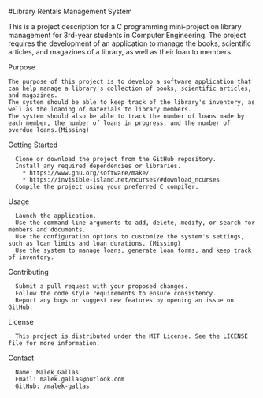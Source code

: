 #Library Rentals Management System

This is a project description for a C programming mini-project on library management for 3rd-year students in Computer Engineering.
The project requires the development of an application to manage the books, scientific articles, and magazines of a library, as well as their loan to members.

  Purpose

    The purpose of this project is to develop a software application that can help manage a library's collection of books, scientific articles, and magazines.
    The system should be able to keep track of the library's inventory, as well as the loaning of materials to library members.
    The system should also be able to track the number of loans made by each member, the number of loans in progress, and the number of overdue loans.(Missing)

  Getting Started

      Clone or download the project from the GitHub repository.
      Install any required dependencies or libraries.
        * https://www.gnu.org/software/make/
        * https://invisible-island.net/ncurses/#download_ncurses
      Compile the project using your preferred C compiler.
      
  Usage

      Launch the application.
      Use the command-line arguments to add, delete, modify, or search for members and documents.
      Use the configuration options to customize the system's settings, such as loan limits and loan durations. (Missing)
      Use the system to manage loans, generate loan forms, and keep track of inventory.
      
  Contributing

      Submit a pull request with your proposed changes.
      Follow the code style requirements to ensure consistency.
      Report any bugs or suggest new features by opening an issue on GitHub.
      
  License

      This project is distributed under the MIT License. See the LICENSE file for more information.

  Contact

      Name: Malek_Gallas
      Email: malek.gallas@outlook.com
      GitHub: /malek-gallas
